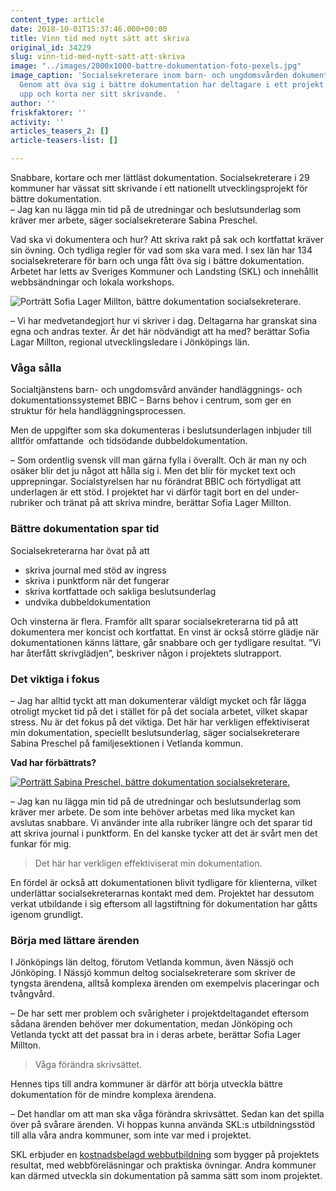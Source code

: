 ```yaml
---
content_type: article
date: 2018-10-01T15:37:46.000+00:00
title: Vinn tid med nytt sätt att skriva
original_id: 34229
slug: vinn-tid-med-nytt-satt-att-skriva
image: "../images/2000x1000-battre-dokumentation-foto-pexels.jpg"
image_caption: 'Socialsekreterare inom barn- och ungdomsvården dokumenterar mycket.
  Genom att öva sig i bättre dokumentation har deltagare i ett projekt kunnat snabba
  upp och korta ner sitt skrivande.  '
author: ''
friskfaktorer: ''
activity: ''
articles_teasers_2: []
article-teasers-list: []

---
```

Snabbare, kortare och mer lättläst dokumentation. Socialsekreterare i 29 kommuner har vässat sitt skrivande i ett nationellt utvecklings­projekt för bättre dokumentation.  
– Jag kan nu lägga min tid på de utredningar och beslutsunderlag som kräver mer arbete, säger socialsekreterare Sabina Preschel.

Vad ska vi dokumentera och hur? Att skriva rakt på sak och kortfattat kräver sin övning. Och tydliga regler för vad som ska vara med. I sex län har 134 socialsekreterare för barn och unga fått öva sig i bättre dokumentation. Arbetet har letts av Sveriges Kommuner och Landsting (SKL) och innehållit webbsändningar och lokala workshops.

![Porträtt Sofia Lager Millton, bättre dokumentation socialsekreterare.](https://www.suntarbetsliv.se/wp-content/uploads/2018/09/200x220-sofia-lager-millton.jpg)

– Vi har medvetandegjort hur vi skriver i dag. Deltagarna har granskat sina egna och andras texter. Är det här nödvändigt att ha med? berättar Sofia Lagar Millton, regional utvecklings­ledare i Jönköpings län.

### Våga sålla

Socialtjänstens barn- och ungdomsvård använder handläggnings- och dokumentations­systemet BBIC – Barns behov i centrum, som ger en struktur för hela hand­läggnings­processen.

Men de uppgifter som ska dokumenteras i besluts­underlagen inbjuder till alltför omfattande  och tidsödande dubbel­dokumentation.

– Som ordentlig svensk vill man gärna fylla i överallt. Och är man ny och osäker blir det ju något att hålla sig i. Men det blir för mycket text och upprepningar. Social­styrelsen har nu förändrat BBIC och förtydligat att under­lagen är ett stöd. I projektet har vi därför tagit bort en del under­rubriker och tränat på att skriva mindre, berättar Sofia Lager Millton.

### Bättre dokumentation spar tid

Socialsekreterarna har övat på att

* skriva journal med stöd av ingress
* skriva i punktform när det fungerar
* skriva kortfattade och sakliga beslutsunderlag
* undvika dubbeldokumentation

Och vinsterna är flera. Framför allt sparar socialsekreterarna tid på att dokumentera mer koncist och kortfattat. En vinst är också större glädje när dokumentationen känns lättare, går snabbare och ger tydligare resultat. ”Vi har återfått skrivglädjen”, beskriver någon i projektets slutrapport.

### Det viktiga i fokus

– Jag har alltid tyckt att man dokumenterar väldigt mycket och får lägga otroligt mycket tid på det i stället för på det sociala arbetet, vilket skapar stress. Nu är det fokus på det viktiga. Det här har verkligen effektiviserat min dokumentation, speciellt beslutsunderlag, säger socialsekreterare Sabina Preschel på familjesektionen i Vetlanda kommun.

**Vad har förbättrats?**  
  
[![Porträtt Sabina Preschel, bättre dokumentation socialsekreterare.](https://www.suntarbetsliv.se/wp-content/uploads/2018/10/200x220-sabina-preschel.jpg)](https://www.suntarbetsliv.se/wp-content/uploads/2018/10/200x220-sabina-preschel.jpg)

– Jag kan nu lägga min tid på de utredningar och beslutsunderlag som kräver mer arbete. De som inte behöver arbetas med lika mycket kan avslutas snabbare. Vi använder inte alla rubriker längre och det sparar tid att skriva journal i punktform. En del kanske tycker att det är svårt men det funkar för mig.

> Det här har verkligen effektiviserat min dokumentation.

En fördel är också att dokumentationen blivit tydligare för klienterna, vilket underlättar socialsekreterarnas kontakt med dem. Projektet har dessutom verkat utbildande i sig eftersom all lagstiftning för dokumentation har gåtts igenom grundligt.

### Börja med lättare ärenden

I Jönköpings län deltog, förutom Vetlanda kommun, även Nässjö och Jönköping. I Nässjö kommun deltog socialsekreterare som skriver de tyngsta ärendena, alltså komplexa ärenden om exempelvis placeringar och tvångvård.

– De har sett mer problem och svårigheter i projektdeltagandet eftersom sådana ärenden behöver mer dokumentation, medan Jönköping och Vetlanda tyckt att det passat bra in i deras arbete, berättar Sofia Lager Millton.

> Våga förändra skrivsättet.

Hennes tips till andra kommuner är därför att börja utveckla bättre dokumentation för de mindre komplexa ärendena.

– Det handlar om att man ska våga förändra skrivsättet. Sedan kan det spilla över på svårare ärenden. Vi hoppas kunna använda SKL:s utbildningsstöd till alla våra andra kommuner, som inte var med i projektet.

SKL erbjuder en [kostnadsbelagd webbutbildning](https://skl.se/integrationsocialomsorg/socialomsorg/barnochunga/regionalautvecklingsledare/dokumentationbarnochunga.12918.html) som bygger på projektets resultat, med webbföreläsningar och praktiska övningar. Andra kommuner kan därmed utveckla sin dokumentation på samma sätt som inom projektet.